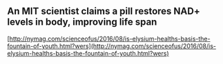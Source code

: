 ## An MIT scientist claims a pill restores NAD+ levels in body, improving life span
  
  [http://nymag.com/scienceofus/2016/08/is-elysium-healths-basis-the-fountain-of-youth.html?wers](http://nymag.com/scienceofus/2016/08/is-elysium-healths-basis-the-fountain-of-youth.html?wers)